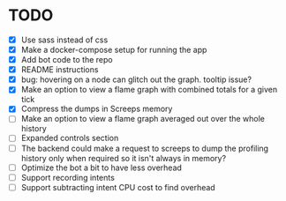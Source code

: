 TODO
=====

* [x] Use sass instead of css
* [x] Make a docker-compose setup for running the app
* [x] Add bot code to the repo
* [x] README instructions
* [x] bug: hovering on a node can glitch out the graph. tooltip issue?
* [x] Make an option to view a flame graph with combined totals for a given tick
* [x] Compress the dumps in Screeps memory
* [ ] Make an option to view a flame graph averaged out over the whole history
* [ ] Expanded controls section
* [ ] The backend could make a request to screeps to dump the profiling history
      only when required so it isn't always in memory?
* [ ] Optimize the bot a bit to have less overhead
* [ ] Support recording intents
* [ ] Support subtracting intent CPU cost to find overhead
